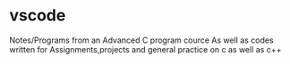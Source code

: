 # vscode
Notes/Programs from an Advanced C program cource
As well as codes written for Assignments,projects and general practice on c as well as c++
